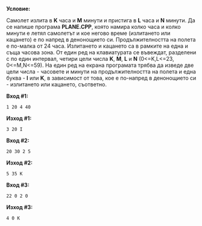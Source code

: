 **Условие:**

Самолет излита в **K** часа и **M** минути и пристига в **L** часа и **N** минути. Да се напише програма **PLANE.CPP**, която намира колко часа и колко минути е летял самолетът и кое негово време (излитането или кацането) е по напред в денонощието си. Продължителността на полета е по-малка от 24 часа. Излитането и кацането са в рамките на една и съща часова зона. От един ред на клавиатурата се въвеждат, разделени с по един интервал, четири цели числа **K**, **M**, **L** и **N** (0<=K,L<=23, 0<=M,N<=59). На един ред на екрана програмата трябва да изведе две цели числа - часовете и минути на продължителността на полета и една буква - **I** или **K**, в зависимост от това, кое е по-напред в денонощието си - излитането или кацането, съответно.

**Вход #1:**

	1 20 4 40

**Изход #1:**

	3 20 I

**Вход #2:**

	20 30 2 5

**Изход #2:**

	5 35 K

**Вход #3:**

	22 0 2 0

**Изход #3:**

	4 0 K